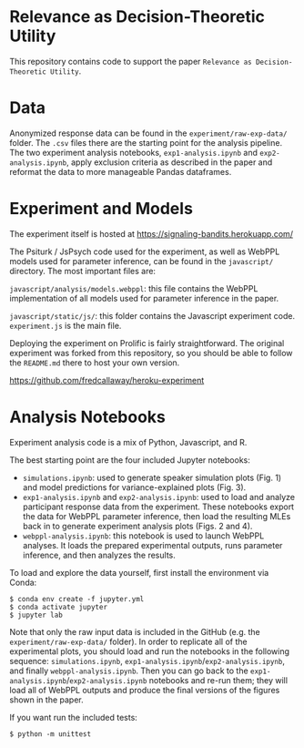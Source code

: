 # Relevance as Decision-Theoretic Utility

This repository contains code to support the paper `Relevance as Decision-Theoretic Utility`.

# Data

Anonymized response data can be found in the `experiment/raw-exp-data/` folder. The `.csv` files there are the starting point for the analysis pipeline. The two experiment analysis notebooks, `exp1-analysis.ipynb` and `exp2-analysis.ipynb`, apply exclusion criteria as described in the paper and reformat the data to more manageable Pandas dataframes.

# Experiment and Models

The experiment itself is hosted at https://signaling-bandits.herokuapp.com/

The Psiturk / JsPsych code used for the experiment, as well as WebPPL models used for parameter inference, can be found in the `javascript/` directory. The most important files are:

`javascript/analysis/models.webppl`: this file contains the WebPPL implementation of all models used for parameter inference in the paper.

`javascript/static/js/`: this folder contains the Javascript experiment code. `experiment.js` is the main file.

Deploying the experiment on Prolific is fairly straightforward. The original experiment was forked from this repository, so you should be able to follow the `README.md` there to host your own version.

https://github.com/fredcallaway/heroku-experiment

# Analysis Notebooks

Experiment analysis code is a mix of Python, Javascript, and R.

The best starting point are the four included Jupyter notebooks:

-  `simulations.ipynb`: used to generate speaker simulation plots (Fig. 1) and model predictions for variance-explained plots (Fig. 3).
- `exp1-analysis.ipynb` and `exp2-analysis.ipynb`: used to load and analyze participant response data from the experiment. These notebooks export the data for WebPPL parameter inference, then load the resulting MLEs back in to generate experiment analysis plots (Figs. 2 and 4).
- `webppl-analysis.ipynb`: this notebook is used to launch WebPPL analyses. It loads the prepared experimental outputs, runs parameter inference, and then analyzes the results.

To load and explore the data yourself, first install the environment via Conda:
```
$ conda env create -f jupyter.yml
$ conda activate jupyter
$ jupyter lab
```

Note that only the raw input data is included in the GitHub (e.g. the `experiment/raw-exp-data/` folder). In order to replicate all of the experimental plots, you should load and run the notebooks in the following sequence: `simulations.ipynb`, `exp1-analysis.ipynb`/`exp2-analysis.ipynb`, and finally `webppl-analysis.ipynb`. Then you can go back to the  `exp1-analysis.ipynb`/`exp2-analysis.ipynb` notebooks and re-run them; they will load all of WebPPL outputs and produce the final versions of the figures shown in the paper.


If you want run the included tests:
```
$ python -m unittest
```